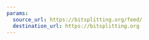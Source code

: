 ```yaml
---
params:
  source_url: https://bitsplitting.org/feed/
  destination_url: https://bitsplitting.org
---
```

